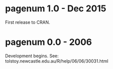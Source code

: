 
# pagenum 1.0 - Dec 2015

First release to CRAN.

# pagenum 0.0 - 2006

Development begins.  See: tolstoy.newcastle.edu.au/R/help/06/06/30031.html
